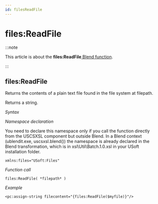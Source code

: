 ```yaml
---
id: filesReadFile
---
```


# files:ReadFile




:::note

This article is about the **files:ReadFile**[ Blend function](/docs/Repositories/Blend_functions).

:::

## **files:ReadFile**


Returns the contents of a plain text file found in the file system at filepath.

Returns a string.

*Syntax*

*Namespace declaration*

You need to declare this namespace only if you call the function directly from the USCSXSL component but outside Blend. In a Blend context (ublendit.exe, uscsxsl.blend()) the namespace is already declared in the Blend transformation, which is in xsl\\Util\\Batch.1.0.xsl in your USoft installation folder.

```
xmlns:files="USoft:Files"
```

*Function call*

```
files:ReadFile( *filepath* )
```

*Example*

```language-xml
<pc:assign-string filecontent="{files:ReadFile($myfile)}"/>
```

 